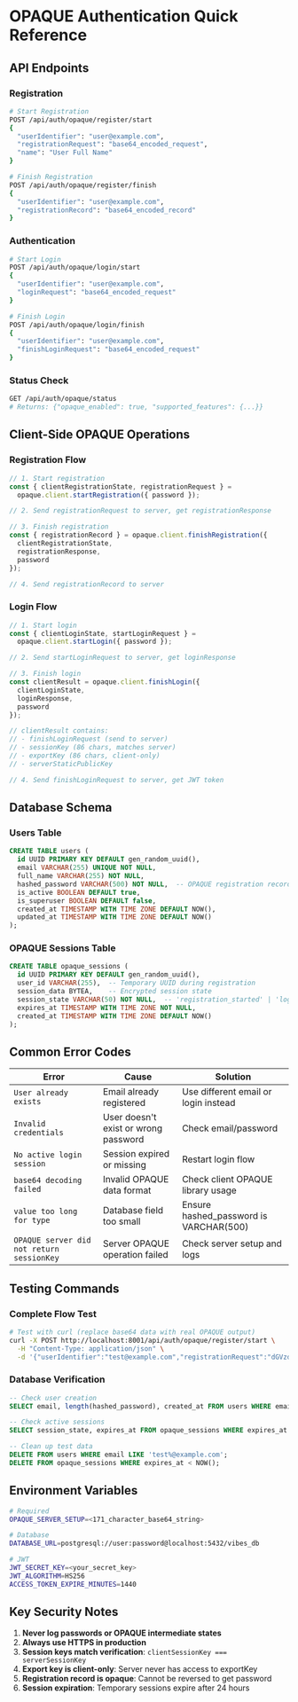 # OPAQUE Authentication Quick Reference

## API Endpoints

### Registration
```bash
# Start Registration
POST /api/auth/opaque/register/start
{
  "userIdentifier": "user@example.com",
  "registrationRequest": "base64_encoded_request",
  "name": "User Full Name"
}

# Finish Registration  
POST /api/auth/opaque/register/finish
{
  "userIdentifier": "user@example.com",
  "registrationRecord": "base64_encoded_record"
}
```

### Authentication
```bash
# Start Login
POST /api/auth/opaque/login/start
{
  "userIdentifier": "user@example.com", 
  "loginRequest": "base64_encoded_request"
}

# Finish Login
POST /api/auth/opaque/login/finish
{
  "userIdentifier": "user@example.com",
  "finishLoginRequest": "base64_encoded_request"
}
```

### Status Check
```bash
GET /api/auth/opaque/status
# Returns: {"opaque_enabled": true, "supported_features": {...}}
```

## Client-Side OPAQUE Operations

### Registration Flow
```javascript
// 1. Start registration
const { clientRegistrationState, registrationRequest } = 
  opaque.client.startRegistration({ password });

// 2. Send registrationRequest to server, get registrationResponse

// 3. Finish registration
const { registrationRecord } = opaque.client.finishRegistration({
  clientRegistrationState,
  registrationResponse, 
  password
});

// 4. Send registrationRecord to server
```

### Login Flow
```javascript
// 1. Start login
const { clientLoginState, startLoginRequest } = 
  opaque.client.startLogin({ password });

// 2. Send startLoginRequest to server, get loginResponse

// 3. Finish login
const clientResult = opaque.client.finishLogin({
  clientLoginState,
  loginResponse,
  password
});

// clientResult contains:
// - finishLoginRequest (send to server)
// - sessionKey (86 chars, matches server)
// - exportKey (86 chars, client-only)
// - serverStaticPublicKey

// 4. Send finishLoginRequest to server, get JWT token
```

## Database Schema

### Users Table
```sql
CREATE TABLE users (
  id UUID PRIMARY KEY DEFAULT gen_random_uuid(),
  email VARCHAR(255) UNIQUE NOT NULL,
  full_name VARCHAR(255) NOT NULL,
  hashed_password VARCHAR(500) NOT NULL,  -- OPAQUE registration record
  is_active BOOLEAN DEFAULT true,
  is_superuser BOOLEAN DEFAULT false,
  created_at TIMESTAMP WITH TIME ZONE DEFAULT NOW(),
  updated_at TIMESTAMP WITH TIME ZONE DEFAULT NOW()
);
```

### OPAQUE Sessions Table
```sql
CREATE TABLE opaque_sessions (
  id UUID PRIMARY KEY DEFAULT gen_random_uuid(),
  user_id VARCHAR(255),  -- Temporary UUID during registration
  session_data BYTEA,    -- Encrypted session state
  session_state VARCHAR(50) NOT NULL,  -- 'registration_started' | 'login_started'
  expires_at TIMESTAMP WITH TIME ZONE NOT NULL,
  created_at TIMESTAMP WITH TIME ZONE DEFAULT NOW()
);
```

## Common Error Codes

| Error | Cause | Solution |
|-------|--------|----------|
| `User already exists` | Email already registered | Use different email or login instead |
| `Invalid credentials` | User doesn't exist or wrong password | Check email/password |
| `No active login session` | Session expired or missing | Restart login flow |
| `base64 decoding failed` | Invalid OPAQUE data format | Check client OPAQUE library usage |
| `value too long for type` | Database field too small | Ensure hashed_password is VARCHAR(500) |
| `OPAQUE server did not return sessionKey` | Server OPAQUE operation failed | Check server setup and logs |

## Testing Commands

### Complete Flow Test
```bash
# Test with curl (replace base64 data with real OPAQUE output)
curl -X POST http://localhost:8001/api/auth/opaque/register/start \
  -H "Content-Type: application/json" \
  -d '{"userIdentifier":"test@example.com","registrationRequest":"dGVzdA==","name":"Test User"}'
```

### Database Verification
```sql
-- Check user creation
SELECT email, length(hashed_password), created_at FROM users WHERE email = 'test@example.com';

-- Check active sessions
SELECT session_state, expires_at FROM opaque_sessions WHERE expires_at > NOW();

-- Clean up test data
DELETE FROM users WHERE email LIKE 'test%@example.com';
DELETE FROM opaque_sessions WHERE expires_at < NOW();
```

## Environment Variables

```bash
# Required
OPAQUE_SERVER_SETUP=<171_character_base64_string>

# Database
DATABASE_URL=postgresql://user:password@localhost:5432/vibes_db

# JWT
JWT_SECRET_KEY=<your_secret_key>
JWT_ALGORITHM=HS256
ACCESS_TOKEN_EXPIRE_MINUTES=1440
```

## Key Security Notes

1. **Never log passwords or OPAQUE intermediate states**
2. **Always use HTTPS in production**
3. **Session keys match verification**: `clientSessionKey === serverSessionKey`
4. **Export key is client-only**: Server never has access to exportKey
5. **Registration record is opaque**: Cannot be reversed to get password
6. **Session expiration**: Temporary sessions expire after 24 hours 